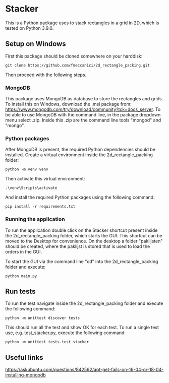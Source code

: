 # Stacker
This is a Python package uses to stack rectangles in a grid in 2D, which is tested on Python 3.9.0.

## Setup on Windows
First this package should be cloned somewhere on your harddisk:
```
git clone https://github.com/fmeccanici/2d_rectangle_packing.git
```
Then proceed with the following steps.
### MongoDB
This package uses MongoDB as database to store the rectangles and grids. To install this on Windows, download the .msi package from: https://www.mongodb.com/try/download/community?tck=docs_server. To be able to use MongoDB with the command line, in the package dropdown menu select .zip. Inside this .zip are the command line tools "mongod" and "mongo".

### Python packages
After MongoDB is present, the required Python dependencies should be installed. Create a virtual environment inside the 2d_rectangle_packing folder:
```
python -m venv venv
```
Then activate this virtual environment:
```
.\venv\Scripts\activate
```
And install the required Python packages using the following command:
```
pip install -r requirements.txt
```

### Running the application 
To run the application double click on the Stacker shortcut present inside the 2d_rectangle_packing folder, which starts the GUI. This shortcut can be moved to the Desktop for convenience. On the desktop a folder "paklijsten" should be created, where the paklijst is stored that is used to load the orders in the GUI.

To start the GUI via the command line "cd" into the 2d_rectangle_packing folder and execute:

```
python main.py
```
## Run tests
To run the test navigate inside the 2d_rectangle_packing folder and execute the following command:

```
python -m unittest discover tests
```

This should run all the test and show OK for each test. To run a single test use, e.g. test_stacker.py, execute the following command:
```
python -m unittest tests.test_stacker
```


## Useful links
https://askubuntu.com/questions/842592/apt-get-fails-on-16-04-or-18-04-installing-mongodb